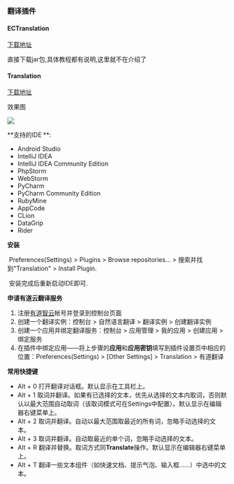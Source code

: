 ### 翻译插件
#### ECTranslation

[下载地址](https://github.com/Skykai521/ECTranslation)

直接下载jar包,具体教程都有说明,这里就不在介绍了



#### Translation 

[下载地址](https://github.com/YiiGuxing/TranslationPlugin)

效果图

![](http://oa5jgcq4p.bkt.clouddn.com/TIM%E6%88%AA%E5%9B%BE20171018170501.png)

**支持的IDE **:

- Android Studio
- IntelliJ IDEA
- IntelliJ IDEA Community Edition
- PhpStorm
- WebStorm
- PyCharm
- PyCharm Community Edition
- RubyMine
- AppCode
- CLion
- DataGrip
- Rider

**安装**

​	Preferences(Settings) > Plugins > Browse repositories... > 搜索并找到"Translation" > Install Plugin.

​	安装完成后重新启动IDE即可.

**申请有道云翻译服务**

1. 注册[有道智云](http://ai.youdao.com/)帐号并登录到控制台页面
2. 创建一个翻译实例：控制台 > 自然语言翻译 > 翻译实例 > 创建翻译实例
3. 创建一个应用并绑定翻译服务：控制台 > 应用管理 > 我的应用 > 创建应用 > 绑定服务
4. 在插件中绑定应用——将上步骤的**应用**和**应用密钥**填写到插件设置页中相应的位置：Preferences(Settings) > [Other Settings] > Translation > 有道翻译

**常用快捷键**

- Alt + 0 打开翻译对话框。默认显示在工具栏上。
- Alt + 1 取词并翻译。如果有已选择的文本，优先从选择的文本内取词，否则默认以最大范围自动取词（该取词模式可在Settings中配置）。默认显示在编辑器右键菜单上。
- Alt + 2 取词并翻译。自动以最大范围取最近的所有词，忽略手动选择的文本。
- Alt + 3 取词并翻译。自动取最近的单个词，忽略手动选择的文本。
- Alt + R 翻译并替换。取词方式同**Translate**操作。默认显示在编辑器右键菜单上。
- Alt + T 翻译一些文本组件（如快速文档、提示气泡、输入框……）中选中的文本。
